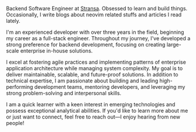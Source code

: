 <p class="about__head">
    Backend Software Engineer at <a href="https://stransa.co.jp/" target="_blank">Stransa</a>. Obsessed to learn and build things. Occasionally, I write blogs about neovim related stuffs and articles I read lately.</p>

<div class="github-card" data-github="btj93" data-width="400" data-height="" data-theme="default"></div>

I'm an experienced developer with over three years in the field, beginning my career as a full-stack engineer. Throughout my journey, I've developed a strong preference for backend development, focusing on creating large-scale enterprise in-house solutions.

I excel at fostering agile practices and implementing patterns of enterprise application architecture while managing system complexity. My goal is to deliver maintainable, scalable, and future-proof solutions. In addition to technical expertise, I am passionate about building and leading high-performing development teams, mentoring developers, and leveraging my strong problem-solving and interpersonal skills.

I am a quick learner with a keen interest in emerging technologies and possess exceptional analytical abilities. If you'd like to learn more about me or just want to connect, feel free to reach out—I enjoy hearing from new people!

